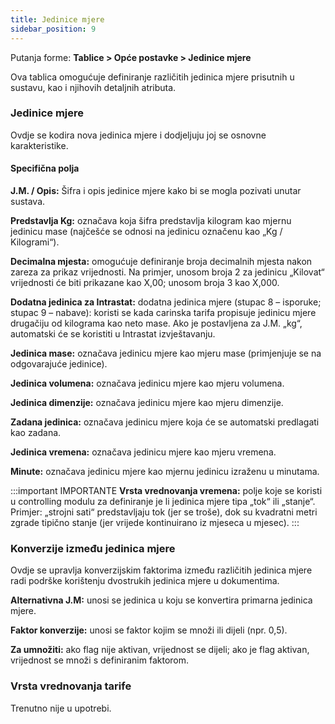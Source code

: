 ```yaml
---
title: Jedinice mjere 
sidebar_position: 9
---
```



Putanja forme: **Tablice > Opće postavke > Jedinice mjere**

Ova tablica omogućuje definiranje različitih jedinica mjere prisutnih u sustavu, kao i njihovih detaljnih atributa.  
 
### Jedinice mjere

Ovdje se kodira nova jedinica mjere i dodjeljuju joj se osnovne karakteristike.  

#### Specifična polja  

**J.M. / Opis:** Šifra i opis jedinice mjere kako bi se mogla pozivati unutar sustava.

**Predstavlja Kg:** označava koja šifra predstavlja kilogram kao mjernu jedinicu mase (najčešće se odnosi na jedinicu označenu kao „Kg / Kilogrami“).

**Decimalna mjesta:** omogućuje definiranje broja decimalnih mjesta nakon zareza za prikaz vrijednosti. Na primjer, unosom broja 2 za jedinicu „Kilovat“ vrijednosti će biti prikazane kao X,00; unosom broja 3 kao X,000.

**Dodatna jedinica za Intrastat:** dodatna jedinica mjere (stupac 8 – isporuke; stupac 9 – nabave): koristi se kada carinska tarifa propisuje jedinicu mjere drugačiju od kilograma kao neto mase. Ako je postavljena za J.M. „kg“, automatski će se koristiti u Intrastat izvještavanju.

**Jedinica mase:** označava jedinicu mjere kao mjeru mase (primjenjuje se na odgovarajuće jedinice).  

**Jedinica volumena:** označava jedinicu mjere kao mjeru volumena. 

**Jedinica dimenzije:** označava jedinicu mjere kao mjeru dimenzije.  

**Zadana jedinica:** označava jedinicu mjere koja će se automatski predlagati kao zadana.  

**Jedinica vremena:** označava jedinicu mjere kao mjeru vremena.  

**Minute:** označava jedinicu mjere kao mjernu jedinicu izraženu u minutama.  

:::important IMPORTANTE
**Vrsta vrednovanja vremena:** polje koje se koristi u controlling modulu za definiranje je li jedinica mjere tipa „tok“ ili „stanje“.  
Primjer: „strojni sati“ predstavljaju tok (jer se troše), dok su kvadratni metri zgrade tipično stanje (jer vrijede kontinuirano iz mjeseca u mjesec).
:::

### Konverzije između jedinica mjere  

Ovdje se upravlja konverzijskim faktorima između različitih jedinica mjere radi podrške korištenju dvostrukih jedinica mjere u dokumentima.  

**Alternativna J.M:** unosi se jedinica u koju se konvertira primarna jedinica mjere.  

**Faktor konverzije:** unosi se faktor kojim se množi ili dijeli (npr. 0,5).  

**Za umnožiti:** ako flag nije aktivan, vrijednost se dijeli; ako je flag aktivan, vrijednost se množi s definiranim faktorom.

### Vrsta vrednovanja tarife

Trenutno nije u upotrebi.